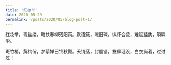 ```yaml
---
title: '红妆举'
date: 2020-05-29
permalink: /posts/2020/05/blog-post-1/
---
```


红妆举，青丝缕，暗扶春柳残阳雨。默语箴，陈旧瑓。纵怀合卺，难赋佳韵，瞬瞬瞬。

斑竹梢，黄梅俏，梦萦婵日锦秋颢。夭销落，封题错，叁肆玭没，白衣尚着，过过过！
